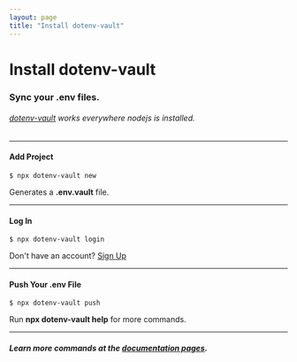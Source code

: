 ```yaml
---
layout: page
title: "Install dotenv-vault"
---
```


# Install dotenv-vault

### Sync your .env files.

###### [dotenv-vault](https://github.com/dotenv-org/dotenv-vault) works everywhere nodejs is installed.

---

#### Add Project

```
$ npx dotenv-vault new
```

Generates a **.env.vault** file.

---

#### Log In

```
$ npx dotenv-vault login
```

Don't have an account? [Sign Up](/signup)

---

#### Push Your .env File

```
$ npx dotenv-vault push
```

Run **npx dotenv-vault help** for more commands.

---

##### Learn more commands at the [documentation pages](/docs).
